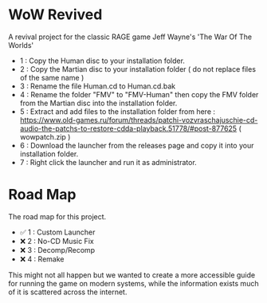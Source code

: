 # WoW Revived

A revival project for the classic RAGE game Jeff Wayne's 'The War Of The Worlds'

- 1 : Copy the Human disc to your installation folder.
- 2 : Copy the Martian disc to your installation folder ( do not replace files of the same name )
- 3 : Rename the file Human.cd to Human.cd.bak
- 4 : Rename the folder "FMV" to "FMV-Human" then copy the FMV folder from the Martian disc into the installation folder.
- 5 : Extract and add files to the installation folder from here : https://www.old-games.ru/forum/threads/patchi-vozvraschajuschie-cd-audio-the-patchs-to-restore-cdda-playback.51778/#post-877625 ( wowpatch.zip )
- 6 : Download the launcher from the releases page and copy it into your installation folder.
- 7 : Right click the launcher and run it as administrator.

# Road Map

The road map for this project.

- ✅ 1 : Custom Launcher
- ❌ 2 : No-CD Music Fix
- ❌ 3 : Decomp/Recomp
- ❌ 4 : Remake

This might not all happen but we wanted to create a more accessible guide for running the game on modern systems, while the information exists much of it is scattered across the internet.